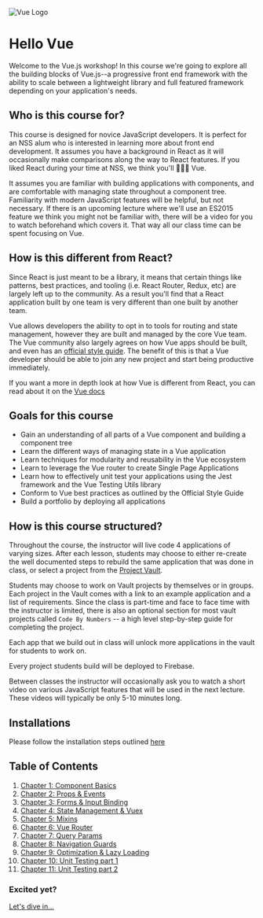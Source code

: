 ![Vue Logo](./images/vue-green-background.png)

# Hello Vue

Welcome to the Vue.js workshop! In this course we're going to explore all the building blocks of Vue.js--a progressive front end framework with the ability to scale between a lightweight library and full featured framework depending on your application's needs.

## Who is this course for?

This course is designed for novice JavaScript developers. It is perfect for an NSS alum who is interested in learning more about front end development. It assumes you have a background in React as it will occasionally make comparisons along the way to React features. If you liked React during your time at NSS, we think you'll 💚💚💚 Vue.

It assumes you are familiar with building applications with components, and are comfortable with managing state throughout a component tree. Familiarity with modern JavaScript features will be helpful, but not necessary. If there is an upcoming lecture where we'll use an ES2015 feature we think you might not be familiar with, there will be a video for you to watch beforehand which covers it. That way all our class time can be spent focusing on Vue.

## How is this different from React?

Since React is just meant to be a library, it means that certain things like patterns, best practices, and tooling (i.e. React Router, Redux, etc) are largely left up to the community. As a result you'll find that a React application built by one team is very different than one built by another team.

Vue allows developers the ability to opt in to tools for routing and state management, however they are built and managed by the core Vue team. The Vue community also largely agrees on how Vue apps should be built, and even has an [official style guide](https://vuejs.org/v2/style-guide/). The benefit of this is that a Vue developer should be able to join any new project and start being productive immediately.

If you want a more in depth look at how Vue is different from React, you can read about it on the [Vue docs](https://vuejs.org/v2/guide/comparison.html)

## Goals for this course

- Gain an understanding of all parts of a Vue component and building a component tree
- Learn the different ways of managing state in a Vue application
- Learn techniques for modularity and reusability in the Vue ecosystem
- Learn to leverage the Vue router to create Single Page Applications
- Learn how to effectively unit test your applications using the Jest framework and the Vue Testing Utils library
- Conform to Vue best practices as outlined by the Official Style Guide
- Build a portfolio by deploying all applications

## How is this course structured?

Throughout the course, the instructor will live code 4 applications of varying sizes. After each lesson, students may choose to either re-create the well documented steps to rebuild the same application that was done in class, or select a project from the [Project Vault](./project-vault/README.md).

Students may choose to work on Vault projects by themselves or in groups. Each project in the Vault comes with a link to an example application and a list of requirements. Since the class is part-time and face to face time with the instructor is limited, there is also an optional section for most vault projects called `Code By Numbers` -- a high level step-by-step guide for completing the project.

Each app that we build out in class will unlock more applications in the vault for students to work on.

Every project students build will be deployed to Firebase.

Between classes the instructor will occasionally ask you to watch a short video on various JavaScript features that will be used in the next lecture. These videos will typically be only 5-10 minutes long.

## Installations

Please follow the installation steps outlined [here](./chapters/Installs.md)

## Table of Contents

1. [Chapter 1: Component Basics](/chapters/Session_1.md)
1. [Chapter 2: Props & Events](/chapters/Session_2.md)
1. [Chapter 3: Forms & Input Binding](/chapters/Session_3.md)
1. [Chapter 4: State Management & Vuex](/chapters/Session_4.md)
1. [Chapter 5: Mixins](/chapters/Session_5.md)
1. [Chapter 6: Vue Router](/chapters/Session_6.md)
1. [Chapter 7: Query Params](/chapters/Session_7.md)
1. [Chapter 8: Navigation Guards](/chapters/Session_8.md)
1. [Chapter 9: Optimization & Lazy Loading](/chapters/Session_9.md)
1. [Chapter 10: Unit Testing part 1](/chapters/Session_10.md)
1. [Chapter 11: Unit Testing part 2](/chapters/Session_11.md)

### Excited yet?

[Let's dive in...](./chapters/Session_1.md)
